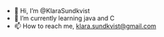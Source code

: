 - 👋 Hi, I’m @KlaraSundkvist
- 🌱 I’m currently learning java and C
- 📫 How to reach me, klara.sundkvist@gmail.com

<!---
KlaraSundkvist/KlaraSundkvist is a ✨ special ✨ repository because its `README.md` (this file) appears on your GitHub profile.
You can click the Preview link to take a look at your changes.
--->
